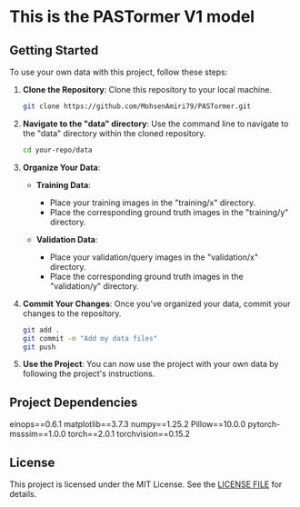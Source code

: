 # This is the PASTormer V1 model

## Getting Started

To use your own data with this project, follow these steps:

1. **Clone the Repository**: Clone this repository to your local machine.

    ```bash
    git clone https://github.com/MohsenAmiri79/PASTormer.git
    ```

2. **Navigate to the "data" directory**: Use the command line to navigate to the "data" directory within the cloned repository.

    ```bash
    cd your-repo/data
    ```

3. **Organize Your Data**:

   - **Training Data**:
     - Place your training images in the "training/x" directory.
     - Place the corresponding ground truth images in the "training/y" directory.

   - **Validation Data**:
     - Place your validation/query images in the "validation/x" directory.
     - Place the corresponding ground truth images in the "validation/y" directory.

4. **Commit Your Changes**: Once you've organized your data, commit your changes to the repository.

    ```bash
    git add .
    git commit -m "Add my data files"
    git push
    ```

5. **Use the Project**: You can now use the project with your own data by following the project's instructions.

## Project Dependencies

einops==0.6.1
matplotlib==3.7.3
numpy==1.25.2
Pillow==10.0.0
pytorch-msssim==1.0.0
torch==2.0.1
torchvision==0.15.2

## License

This project is licensed under the MIT License. See the [LICENSE FILE](LICENSE.md) for details.
